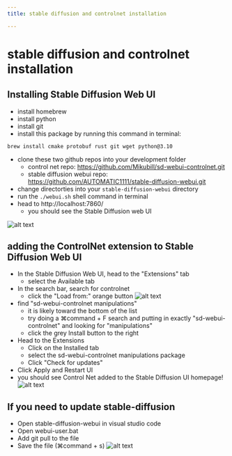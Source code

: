 ```yaml
---
title: stable diffusion and controlnet installation

---
```


# stable diffusion and controlnet installation

## Installing Stable Diffusion Web UI
* install homebrew
* install python
* install git
* install this package by running this command in terminal:
```
brew install cmake protobuf rust git wget python@3.10
```
* clone these two github repos into your development folder
    * control net repo: https://github.com/Mikubill/sd-webui-controlnet.git
    * stable diffusion webui repo: https://github.com/AUTOMATIC1111/stable-diffusion-webui.git
* change directorties into your ```stable-diffusion-webui``` directory
* run the ```./webui.sh``` shell command in terminal
* head to http://localhost:7860/
    * you should see the Stable Diffusion web UI

![alt text](https://files.slack.com/files-pri/T0HTW3H0V-F06KXRVHDLG/screenshot_2024-02-16_at_1.55.56___pm.png?pub_secret=a4403f4f15)

## adding the ControlNet extension to Stable Diffusion Web UI
* In the Stable Diffusion Web UI, head to the "Extensions" tab
    * select the Available tab
* In the search bar, search for controlnet
    * click the "Load from:" orange button
![alt text](https://files.slack.com/files-pri/T0HTW3H0V-F06KBGL3V7E/screenshot_2024-02-16_at_1.58.01___pm.png?pub_secret=f05cfbbe77)
* find "sd-webui-controlnet manipulations"
    * it is likely toward the bottom of the list
    * try doing a ⌘command + F search and putting in exactly "sd-webui-controlnet" and looking for "manipulations"
    * click the grey Install button to the right
* Head to the Extensions
    * Click on the Installed tab
    * select the sd-webui-controlnet manipulations package
    * Click "Check for updates"
* Click Apply and Restart UI
* you should see Control Net added to the Stable Diffusion UI homepage!
![alt text](https://files.slack.com/files-pri/T0HTW3H0V-F06KXUB0QQG/screen_recording_2024-02-16_at_2.02.07___pm_360.gif?pub_secret=ae17c8f826)


## If you need to update stable-diffusion
* Open stable-diffusion-webui in visual studio code
* Open webui-user.bat
* Add git pull to the file
* Save the file (⌘command + s)
![alt text](https://files.slack.com/files-pri/T0HTW3H0V-F06K96VQZ34/screenshot_2024-02-16_at_2.18.02_pm.png?pub_secret=207465ddbc)